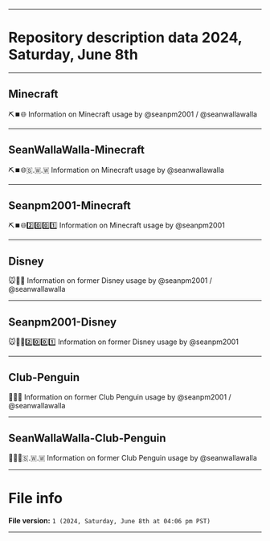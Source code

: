 
***

# Repository description data 2024, Saturday, June 8th

---

## Minecraft

⛏️⏹️🌐️ Information on Minecraft usage by @seanpm2001 / @seanwallawalla

---

## SeanWallaWalla-Minecraft

⛏️⏹️🌐️🇸.🇼.🇼 Information on Minecraft usage by @seanwallawalla

---

## Seanpm2001-Minecraft

⛏️⏹️🌐️2️⃣️0️⃣️0️⃣️1️⃣️ Information on Minecraft usage by @seanpm2001

---

## Disney

🐭️🏰️🌐️ Information on former Disney usage by @seanpm2001 / @seanwallawalla

---

## Seanpm2001-Disney

🐭️🏰️🌐️2️⃣️0️⃣️0️⃣️1️⃣️ Information on former Disney usage by @seanpm2001

---

## Club-Penguin

🐧️🧊️🌐️ Information on former Club Penguin usage by @seanpm2001 / @seanwallawalla

---

## SeanWallaWalla-Club-Penguin

🐧️🧊️🌐️🇸.🇼.🇼 Information on former Club Penguin usage by @seanwallawalla

***

# File info

**File version:** `1 (2024, Saturday, June 8th at 04:06 pm PST)`

***

